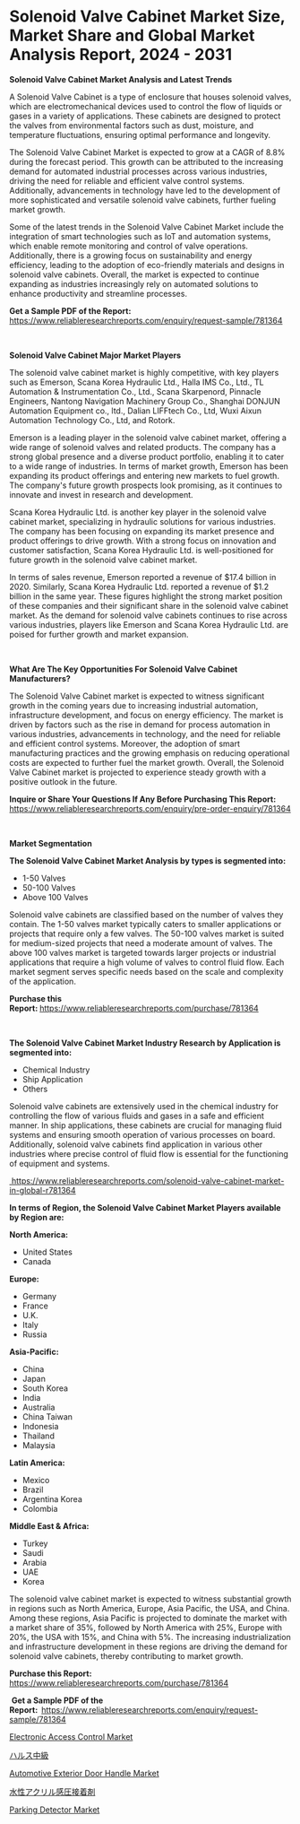 <p><h1>Solenoid Valve Cabinet Market Size, Market Share and Global Market Analysis Report, 2024 - 2031</h1></p><p><strong>Solenoid Valve Cabinet Market Analysis and Latest Trends</strong></p>
<p><p>A Solenoid Valve Cabinet is a type of enclosure that houses solenoid valves, which are electromechanical devices used to control the flow of liquids or gases in a variety of applications. These cabinets are designed to protect the valves from environmental factors such as dust, moisture, and temperature fluctuations, ensuring optimal performance and longevity.</p><p>The Solenoid Valve Cabinet Market is expected to grow at a CAGR of 8.8% during the forecast period. This growth can be attributed to the increasing demand for automated industrial processes across various industries, driving the need for reliable and efficient valve control systems. Additionally, advancements in technology have led to the development of more sophisticated and versatile solenoid valve cabinets, further fueling market growth.</p><p>Some of the latest trends in the Solenoid Valve Cabinet Market include the integration of smart technologies such as IoT and automation systems, which enable remote monitoring and control of valve operations. Additionally, there is a growing focus on sustainability and energy efficiency, leading to the adoption of eco-friendly materials and designs in solenoid valve cabinets. Overall, the market is expected to continue expanding as industries increasingly rely on automated solutions to enhance productivity and streamline processes.</p></p>
<p><strong>Get a Sample PDF of the Report:&nbsp;</strong> <a href="https://www.reliableresearchreports.com/enquiry/request-sample/781364">https://www.reliableresearchreports.com/enquiry/request-sample/781364</a></p>
<p>&nbsp;</p>
<p><strong>Solenoid Valve Cabinet Major Market Players</strong></p>
<p><p>The solenoid valve cabinet market is highly competitive, with key players such as Emerson, Scana Korea Hydraulic Ltd., Halla IMS Co., Ltd., TL Automation & Instrumentation Co., Ltd., Scana Skarpenord, Pinnacle Engineers, Nantong Navigation Machinery Group Co., Shanghai DONJUN Automation Equipment co., ltd., Dalian LIFFtech Co., Ltd, Wuxi Aixun Automation Technology Co., Ltd, and Rotork.</p><p>Emerson is a leading player in the solenoid valve cabinet market, offering a wide range of solenoid valves and related products. The company has a strong global presence and a diverse product portfolio, enabling it to cater to a wide range of industries. In terms of market growth, Emerson has been expanding its product offerings and entering new markets to fuel growth. The company's future growth prospects look promising, as it continues to innovate and invest in research and development.</p><p>Scana Korea Hydraulic Ltd. is another key player in the solenoid valve cabinet market, specializing in hydraulic solutions for various industries. The company has been focusing on expanding its market presence and product offerings to drive growth. With a strong focus on innovation and customer satisfaction, Scana Korea Hydraulic Ltd. is well-positioned for future growth in the solenoid valve cabinet market.</p><p>In terms of sales revenue, Emerson reported a revenue of $17.4 billion in 2020. Similarly, Scana Korea Hydraulic Ltd. reported a revenue of $1.2 billion in the same year. These figures highlight the strong market position of these companies and their significant share in the solenoid valve cabinet market. As the demand for solenoid valve cabinets continues to rise across various industries, players like Emerson and Scana Korea Hydraulic Ltd. are poised for further growth and market expansion.</p></p>
<p>&nbsp;</p>
<p><strong>What Are The Key Opportunities For Solenoid Valve Cabinet Manufacturers?</strong></p>
<p><p>The Solenoid Valve Cabinet market is expected to witness significant growth in the coming years due to increasing industrial automation, infrastructure development, and focus on energy efficiency. The market is driven by factors such as the rise in demand for process automation in various industries, advancements in technology, and the need for reliable and efficient control systems. Moreover, the adoption of smart manufacturing practices and the growing emphasis on reducing operational costs are expected to further fuel the market growth. Overall, the Solenoid Valve Cabinet market is projected to experience steady growth with a positive outlook in the future.</p></p>
<p><strong>Inquire or Share Your Questions If Any Before Purchasing This Report:</strong> <a href="https://www.reliableresearchreports.com/enquiry/pre-order-enquiry/781364">https://www.reliableresearchreports.com/enquiry/pre-order-enquiry/781364</a></p>
<p>&nbsp;</p>
<p><strong>Market Segmentation</strong></p>
<p><strong>The Solenoid Valve Cabinet Market Analysis by types is segmented into:</strong></p>
<p><ul><li>1-50 Valves</li><li>50-100 Valves</li><li>Above 100 Valves</li></ul></p>
<p><p>Solenoid valve cabinets are classified based on the number of valves they contain. The 1-50 valves market typically caters to smaller applications or projects that require only a few valves. The 50-100 valves market is suited for medium-sized projects that need a moderate amount of valves. The above 100 valves market is targeted towards larger projects or industrial applications that require a high volume of valves to control fluid flow. Each market segment serves specific needs based on the scale and complexity of the application.</p></p>
<p><strong>Purchase this Report:&nbsp;</strong><a href="https://www.reliableresearchreports.com/purchase/781364">https://www.reliableresearchreports.com/purchase/781364</a></p>
<p>&nbsp;</p>
<p><strong>The Solenoid Valve Cabinet Market Industry Research by Application is segmented into:</strong></p>
<p><ul><li>Chemical Industry</li><li>Ship Application</li><li>Others</li></ul></p>
<p><p>Solenoid valve cabinets are extensively used in the chemical industry for controlling the flow of various fluids and gases in a safe and efficient manner. In ship applications, these cabinets are crucial for managing fluid systems and ensuring smooth operation of various processes on board. Additionally, solenoid valve cabinets find application in various other industries where precise control of fluid flow is essential for the functioning of equipment and systems.</p></p>
<p><a href="https://www.reliableresearchreports.com/solenoid-valve-cabinet-market-in-global-r781364">&nbsp;https://www.reliableresearchreports.com/solenoid-valve-cabinet-market-in-global-r781364</a></p>
<p><strong>In terms of Region, the Solenoid Valve Cabinet Market Players available by Region are:</strong></p>
<p>
    <p> <strong> North America: </strong>
        <ul>
            <li>United States</li>
            <li>Canada</li>
        </ul>
        </p> 
    <p> <strong> Europe: </strong>
        <ul>
            <li>Germany</li>
            <li>France</li>
            <li>U.K.</li>
            <li>Italy</li>
            <li>Russia</li>
        </ul>
        </p> 
    <p> <strong> Asia-Pacific: </strong>
        <ul>
            <li>China</li>
            <li>Japan</li>
            <li>South Korea</li>
            <li>India</li>
            <li>Australia</li>
            <li>China Taiwan</li>
            <li>Indonesia</li>
            <li>Thailand</li>
            <li>Malaysia</li>
        </ul>
        </p> 
    <p> <strong> Latin America: </strong>
        <ul>
            <li>Mexico</li>
            <li>Brazil</li>
            <li>Argentina Korea</li>
            <li>Colombia</li>
        </ul>
        </p> 
    <p> <strong> Middle East & Africa: </strong>
        <ul>
            <li>Turkey</li>
            <li>Saudi</li>
            <li>Arabia</li>
            <li>UAE</li>
            <li>Korea</li>
        </ul>
    </p>
    </p>
<p><p>The solenoid valve cabinet market is expected to witness substantial growth in regions such as North America, Europe, Asia Pacific, the USA, and China. Among these regions, Asia Pacific is projected to dominate the market with a market share of 35%, followed by North America with 25%, Europe with 20%, the USA with 15%, and China with 5%. The increasing industrialization and infrastructure development in these regions are driving the demand for solenoid valve cabinets, thereby contributing to market growth.</p></p>
<p><strong>Purchase this Report: </strong><a href="https://www.reliableresearchreports.com/purchase/781364">https://www.reliableresearchreports.com/purchase/781364</a></p>
<p>&nbsp;<strong>Get a Sample PDF of the Report:&nbsp;&nbsp;</strong><a href="https://www.reliableresearchreports.com/enquiry/request-sample/781364">https://www.reliableresearchreports.com/enquiry/request-sample/781364</a></p>
<p><strong></strong></p>
<p><p><a href="https://issuu.com/reportprime-2/docs/electronic-access-control-market-size-2030.pptx">Electronic Access Control Market</a></p><p><a href="https://github.com/SimeonBode1/Market-Research-Report-List-1/blob/main/5557313110751.md">ハルス中級</a></p><p><a href="https://github.com/jaidynmorantestelletmjzya/Market-Research-Report-List-3/blob/main/automotive-exterior-door-handle-market.md">Automotive Exterior Door Handle Market</a></p><p><a href="https://github.com/leigh4852023/Market-Research-Report-List-1/blob/main/2254185110750.md">水性アクリル感圧接着剤</a></p><p><a href="https://github.com/ruddyyedelwadw/Market-Research-Report-List-2/blob/main/parking-detector-market.md">Parking Detector Market</a></p></p>